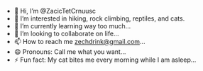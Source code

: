 - 👋 Hi, I’m @ZacicTetCrnuusc
- 👀 I’m interested in hiking, rock climbing, reptiles, and cats.
- 🌱 I’m currently learning way too much...
- 💞️ I’m looking to collaborate on life...
- 📫 How to reach me zechdrink@gmail.com...
- 😄 Pronouns: Call me what you want...
- ⚡ Fun fact: My cat bites me every morning while I am asleep...

<!---
ZacicTetCrnuusc/ZacicTetCrnuusc is a ✨ special ✨ repository because its `README.md` (this file) appears on your GitHub profile.
You can click the Preview link to take a look at your changes.
--->
